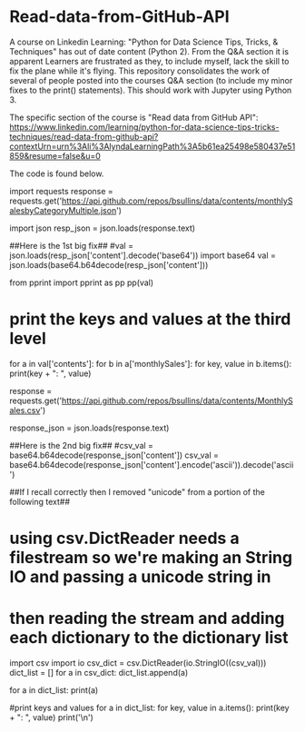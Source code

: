 # Read-data-from-GitHub-API
A course on Linkedin Learning: "Python for Data Science Tips, Tricks, & Techniques" has out of date content (Python 2).  From the Q&A section it is apparent Learners are frustrated as they, to include myself, lack the skill to fix the plane while it's flying.  This repository consolidates the work of several of people posted into the courses Q&A section (to include my minor fixes to the print() statements).   This should work with Jupyter using Python 3.

The specific section of the course is "Read data from GitHub API":
https://www.linkedin.com/learning/python-for-data-science-tips-tricks-techniques/read-data-from-github-api?contextUrn=urn%3Ali%3AlyndaLearningPath%3A5b61ea25498e580437e51859&resume=false&u=0

The code is found below.

import requests
response = requests.get('https://api.github.com/repos/bsullins/data/contents/monthlySalesbyCategoryMultiple.json')

import json
resp_json = json.loads(response.text)

##Here is the 1st big fix##
#val = json.loads(resp_json['content'].decode('base64'))
import base64
val = json.loads(base64.b64decode(resp_json['content']))

from pprint import pprint as pp
pp(val)

# print the keys and values at the third level
for a in val['contents']:
    for b in a['monthlySales']:
        for key, value in b.items():
            print(key + ": ", value)

response = requests.get('https://api.github.com/repos/bsullins/data/contents/MonthlySales.csv')

response_json = json.loads(response.text)

##Here is the 2nd big fix##
#csv_val = base64.b64decode(response_json['content'])
csv_val = base64.b64decode(response_json['content'].encode('ascii')).decode('ascii')


##If I recall correctly then I removed "unicode" from a portion of the following text##
# using csv.DictReader needs a filestream so we're making an String IO and passing a unicode string in
# then reading the stream and adding each dictionary to the dictionary list
import csv
import io
csv_dict = csv.DictReader(io.StringIO((csv_val)))
dict_list = []
for a in csv_dict:
    dict_list.append(a)

for a in dict_list:
    print(a)

#print keys and values
for a in dict_list:
    for key, value in a.items():
        print(key + ": ", value)
    print('\n')
